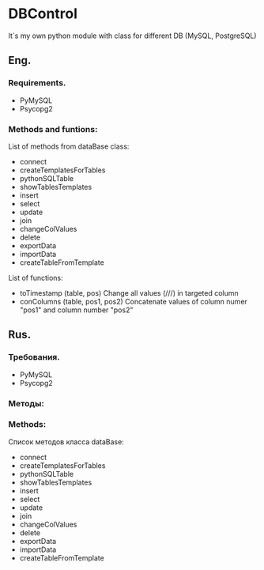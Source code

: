 # DBControl
It`s my own python module with class for different DB (MySQL, PostgreSQL)
## Eng.
### Requirements.
- PyMySQL
- Psycopg2
### Methods and funtions:

List of methods from dataBase class:

- connect
- createTemplatesForTables
- pythonSQLTable
- showTablesTemplates
- insert
- select
- update
- join
- changeColValues
- delete
- exportData
- importData
- createTableFromTemplate

List of functions:

- toTimestamp (table, pos)
  Change all values (///) in targeted column  
- conColumns (table, pos1, pos2)
  Concatenate values of column numer "pos1" and column number "pos2" 
   
## Rus.
### Требования.
- PyMySQL
- Psycopg2
### Методы:

### Methods:

Список методов класса dataBase:

- connect
- createTemplatesForTables
- pythonSQLTable
- showTablesTemplates
- insert
- select
- update
- join
- changeColValues
- delete
- exportData
- importData
- createTableFromTemplate
